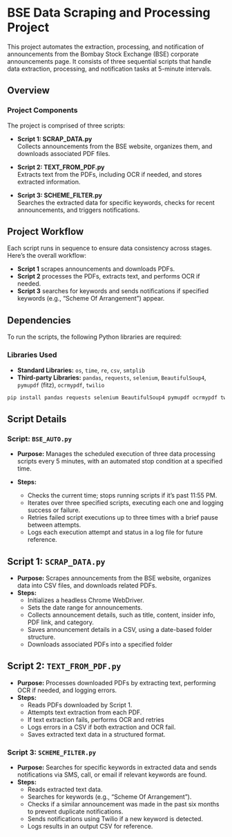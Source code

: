 # BSE Data Scraping and Processing Project
This project automates the extraction, processing, and notification of announcements from the Bombay Stock Exchange (BSE) corporate announcements page. It consists of three sequential scripts that handle data extraction, processing, and notification tasks at 5-minute intervals.

## Overview
### Project Components
The project is comprised of three scripts:

- **Script 1: SCRAP_DATA.py**  
  Collects announcements from the BSE website, organizes them, and downloads associated PDF files.

- **Script 2: TEXT_FROM_PDF.py**  
  Extracts text from the PDFs, including OCR if needed, and stores extracted information.

- **Script 3: SCHEME_FILTER.py**  
  Searches the extracted data for specific keywords, checks for recent announcements, and triggers notifications.

## Project Workflow

Each script runs in sequence to ensure data consistency across stages. Here’s the overall workflow:

- **Script 1** scrapes announcements and downloads PDFs.
- **Script 2** processes the PDFs, extracts text, and performs OCR if needed.
- **Script 3** searches for keywords and sends notifications if specified keywords (e.g., “Scheme Of Arrangement”) appear.

## Dependencies
To run the scripts, the following Python libraries are required:
### Libraries Used

- **Standard Libraries:** `os`, `time`, `re`, `csv`, `smtplib`
- **Third-party Libraries:** `pandas`, `requests`, `selenium`, `BeautifulSoup4`, `pymupdf` (fitz), `ocrmypdf`, `twilio`

```python
pip install pandas requests selenium BeautifulSoup4 pymupdf ocrmypdf twilio
```
## Script Details
### Script: `BSE_AUTO.py`

- **Purpose:** Manages the scheduled execution of three data processing scripts every 5 minutes, with an automated stop condition at a specified time.

- **Steps:**
  - Checks the current time; stops running scripts if it’s past 11:55 PM.
  - Iterates over three specified scripts, executing each one and logging success or failure.
  - Retries failed script executions up to three times with a brief pause between attempts.
  - Logs each execution attempt and status in a log file for future reference.

## Script 1: `SCRAP_DATA.py`
- **Purpose:** Scrapes announcements from the BSE website, organizes data into CSV files, and downloads related PDFs.
- **Steps:**
  - Initializes a headless Chrome WebDriver.
  - Sets the date range for announcements.
  - Collects announcement details, such as title, content, insider info, PDF link, and category.
  - Saves announcement details in a CSV, using a date-based folder structure.
  - Downloads associated PDFs into a specified folder
    
## Script 2: `TEXT_FROM_PDF.py`
- **Purpose:** Processes downloaded PDFs by extracting text, performing OCR if needed, and logging errors.
- **Steps:**
  - Reads PDFs downloaded by Script 1.
  - Attempts text extraction from each PDF.
  - If text extraction fails, performs OCR and retries
  - Logs errors in a CSV if both extraction and OCR fail.
  - Saves extracted text data in a structured format.
### Script 3: `SCHEME_FILTER.py`

- **Purpose:** Searches for specific keywords in extracted data and sends notifications via SMS, call, or email if relevant keywords are found.
- **Steps:**
  - Reads extracted text data.
  - Searches for keywords (e.g., “Scheme Of Arrangement”).
  - Checks if a similar announcement was made in the past six months to prevent duplicate notifications.
  - Sends notifications using Twilio if a new keyword is detected.
  - Logs results in an output CSV for reference.
    
 
